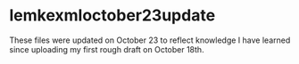 # lemkexmloctober23update
These files were updated on October 23 to reflect knowledge I have learned since uploading my first rough draft on October 18th.
